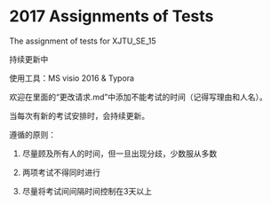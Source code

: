 # 2017 Assignments of Tests
The assignment of tests for XJTU_SE_15

持续更新中

使用工具：MS visio 2016 & Typora

欢迎在里面的“更改请求.md”中添加不能考试的时间（记得写理由和人名）。

当每次有新的考试安排时，会持续更新。

遵循的原则：

1. 尽量顾及所有人的时间，但一旦出现分歧，少数服从多数

2. 两项考试不得同时进行

3. 尽量将考试间间隔时间控制在3天以上
